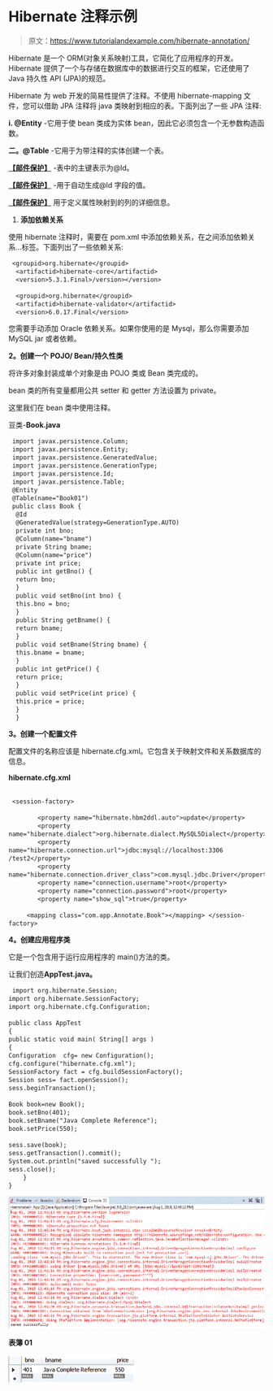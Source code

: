 # Hibernate 注释示例

> 原文：<https://www.tutorialandexample.com/hibernate-annotation/>

Hibernate 是一个 ORM(对象关系映射)工具，它简化了应用程序的开发。Hibernate 提供了一个与存储在数据库中的数据进行交互的框架，它还使用了 Java 持久性 API (JPA)的规范。

Hibernate 为 web 开发的简易性提供了注释。不使用 hibernate-mapping 文件，您可以借助 JPA 注释将 java 类映射到相应的表。下面列出了一些 JPA 注释:

**i. @Entity** -它用于使 bean 类成为实体 bean，因此它必须包含一个无参数构造函数。

**二。@Table** -它用于为带注释的实体创建一个表。

**[【邮件保护】](/cdn-cgi/l/email-protection)** -表中的主键表示为@Id。

**[【邮件保护】](/cdn-cgi/l/email-protection)** -用于自动生成@Id 字段的值。

**[【邮件保护】](/cdn-cgi/l/email-protection)** 用于定义属性映射到的列的详细信息。

1.  **添加依赖关系**

使用 hibernate 注释时，需要在 pom.xml 中添加依赖关系，在<dependencies>之间添加依赖关系...标签。下面列出了一些依赖关系:</dependencies>

```
 <groupid>org.hibernate</groupid>
  <artifactid>hibernate-core</artifactid>
  <version>5.3.1.Final>/version></version> 

  <groupid>org.hibernate</groupid>
  <artifactid>hibernate-validator</artifactid>
  <version>6.0.17.Final</version>

```

您需要手动添加 Oracle 依赖关系。如果你使用的是 Mysql，那么你需要添加 MySQL jar 或者依赖。

**2。创建一个 POJO/ Bean/持久性类**

将许多对象封装成单个对象是由 POJO 类或 Bean 类完成的。

bean 类的所有变量都用公共 setter 和 getter 方法设置为 private。

这里我们在 bean 类中使用注释。

豆类-**Book.java**

```
 import javax.persistence.Column;
 import javax.persistence.Entity;
 import javax.persistence.GeneratedValue;
 import javax.persistence.GenerationType;
 import javax.persistence.Id;
 import javax.persistence.Table;
 @Entity
 @Table(name="Book01")
 public class Book {
  @Id
  @GeneratedValue(strategy=GenerationType.AUTO)
  private int bno;
  @Column(name="bname")
  private String bname;
  @Column(name="price")
  private int price;
  public int getBno() {
  return bno;
  }
  public void setBno(int bno) {
  this.bno = bno;
  }
  public String getBname() {
  return bname;
  }
  public void setBname(String bname) {
  this.bname = bname;
  }
  public int getPrice() {
  return price;
  }
  public void setPrice(int price) {
  this.price = price;
  }
  } 
```

**3。创建一个配置文件**

配置文件的名称应该是 hibernate.cfg.xml。它包含关于映射文件和关系数据库的信息。

**hibernate.cfg.xml**

```

 <session-factory>  

        <property name="hibernate.hbm2ddl.auto">update</property>  
        <property name="hibernate.dialect">org.hibernate.dialect.MySQL5Dialect</property> 
        <property name="hibernate.connection.url">jdbc:mysql://localhost:3306
/test2</property>
        <property name="hibernate.connection.driver_class">com.mysql.jdbc.Driver</property> 
        <property name="connection.username">root</property>  
        <property name="connection.password">root</property>   
        <property name="show_sql">true</property>

     <mapping class="com.app.Annotate.Book"></mapping> </session-factory> 

```

**4。创建应用程序类**

它是一个包含用于运行应用程序的 main()方法的类。

让我们创造**AppTest.java。**

```
 import org.hibernate.Session;
import org.hibernate.SessionFactory;
import org.hibernate.cfg.Configuration;

public class AppTest 
{
public static void main( String[] args )
{
Configuration  cfg= new Configuration();
cfg.configure("hibernate.cfg.xml");
SessionFactory fact = cfg.buildSessionFactory();
Session sess= fact.openSession();
sess.beginTransaction();

Book book=new Book();
book.setBno(401);
book.setBname("Java Complete Reference");
book.setPrice(550);

sess.save(book);  
sess.getTransaction().commit();  
System.out.println("saved successfully ");    
sess.close();      
    }
} 
```

![Annonation Hibernate](img/701b7d9510ff9edf4e6bb887dd7e0763.png)

**表簿 01**

![hibernate annonation](img/8f7461dc938b69f541d5fc9814501ccb.png)